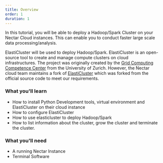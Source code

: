 ```yaml
---
title: Overview
order: 1
duration: 1
---
```


In this tutorial, you will be able to deploy a Hadoop/Spark Cluster on your Nectar Cloud instances. This can enable you to conduct faster large scale data processing/analysis.

ElastiCluster will be used to deploy Hadoop/Spark. ElastiCluster is an open-source tool to create and manage compute clusters on cloud infrastructures. The project was originally created by the [Grid Computing Competence Center](https://www.gc3.uzh.ch/) from the University of Zurich. However, the Nectar cloud team maintains a fork of [ElastiCluster](https://github.com/NeCTAR-RC/elasticluster) which was forked from the official source code to meet our requirements.

### What you'll learn
- How to install Python Development tools, virtual environment and ElastiCluster on their cloud instance
- How to configure ElastiCluster
- How to use elasticluster to deploy Hadoop/Spark
- How to  list information about the cluster, grow the cluster and terminate the cluster.


### What you'll need

- A running Nectar Instance
- Terminal Software

